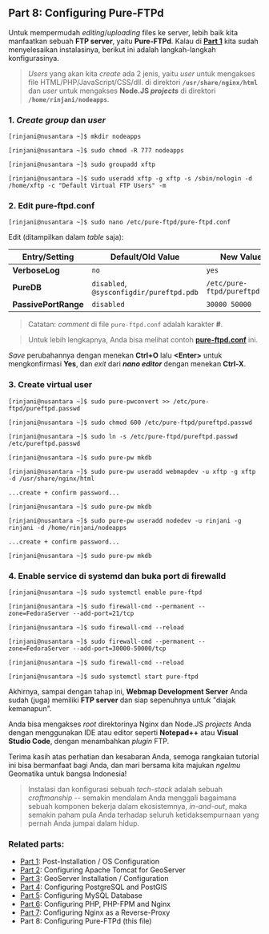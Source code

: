 ## Part 8: Configuring Pure-FTPd

Untuk mempermudah _editing_/_uploading_ files ke server, lebih baik kita manfaatkan sebuah **FTP server**, yaitu **Pure-FTPd**. Kalau di [**Part 1**](./README.md) kita sudah menyelesaikan instalasinya, berikut ini adalah langkah-langkah konfigurasinya.

> _Users_ yang akan kita _create_ ada 2 jenis, yaitu _user_ untuk mengakses file HTML/PHP/JavaScript/CSS/dll. di direktori **```/usr/share/nginx/html```** dan _user_ untuk mengakses **Node.JS _projects_** di direktori **```/home/rinjani/nodeapps```**.

  ### 1. _Create group_ dan _user_

  ```
  [rinjani@nusantara ~]$ mkdir nodeapps
  
  [rinjani@nusantara ~]$ sudo chmod -R 777 nodeapps
  
  [rinjani@nusantara ~]$ sudo groupadd xftp
  
  [rinjani@nusantara ~]$ sudo useradd xftp -g xftp -s /sbin/nologin -d /home/xftp -c "Default Virtual FTP Users" -m
  ```

  ### 2. Edit pure-ftpd.conf

  ```
  [rinjani@nusantara ~]$ sudo nano /etc/pure-ftpd/pure-ftpd.conf
  ```
  
  Edit (ditampilkan dalam _table_ saja):

  Entry/Setting | Default/Old Value | New Value | Comments
  ------------- | ----------------- | --------- | --------
  **VerboseLog** | ```no``` | ```yes``` | -
  **PureDB** | ```disabled```, ```@sysconfigdir/pureftpd.pdb``` | ```/etc/pure-ftpd/pureftpd.pdb``` | ```uncomment```
  **PassivePortRange** | ```disabled``` | ```30000 50000``` | ```uncomment```

  > Catatan: _comment_ di file ```pure-ftpd.conf``` adalah karakter **#**.
  
  > Untuk lebih lengkapnya, Anda bisa melihat contoh [**pure-ftpd.conf**](./files/pure-ftpd-sample.conf) ini.
  
  _Save_ perubahannya dengan menekan **Ctrl+O** lalu **\<Enter\>** untuk mengkonfirmasi **Yes**, dan _exit_ dari **_nano editor_** dengan menekan **Ctrl-X**.

  ### 3. Create virtual user
  
  ```
  [rinjani@nusantara ~]$ sudo pure-pwconvert >> /etc/pure-ftpd/pureftpd.passwd
  
  [rinjani@nusantara ~]$ sudo chmod 600 /etc/pure-ftpd/pureftpd.passwd
  
  [rinjani@nusantara ~]$ sudo ln -s /etc/pure-ftpd/pureftpd.passwd /etc/pureftpd.passwd
  
  [rinjani@nusantara ~]$ sudo pure-pw mkdb
  
  [rinjani@nusantara ~]$ sudo pure-pw useradd webmapdev -u xftp -g xftp -d /usr/share/nginx/html
  
  ...create + confirm password...
  
  [rinjani@nusantara ~]$ sudo pure-pw mkdb
  
  [rinjani@nusantara ~]$ sudo pure-pw useradd nodedev -u rinjani -g rinjani -d /home/rinjani/nodeapps
  
  ...create + confirm password...
  
  [rinjani@nusantara ~]$ sudo pure-pw mkdb
  ```
  
  ### 4. Enable service di systemd dan buka port di firewalld

  ```
  [rinjani@nusantara ~]$ sudo systemctl enable pure-ftpd
  
  [rinjani@nusantara ~]$ sudo firewall-cmd --permanent --zone=FedoraServer --add-port=21/tcp
  
  [rinjani@nusantara ~]$ sudo firewall-cmd --reload
  
  [rinjani@nusantara ~]$ sudo firewall-cmd --permanent --zone=FedoraServer --add-port=30000-50000/tcp
  
  [rinjani@nusantara ~]$ sudo firewall-cmd --reload
  
  [rinjani@nusantara ~]$ sudo systemctl start pure-ftpd
  ```

Akhirnya, sampai dengan tahap ini, **Webmap Development Server** Anda sudah (juga) memiliki **FTP server** dan siap sepenuhnya untuk "diajak kemanapun".

Anda bisa mengakses _root_ direktorinya Nginx dan Node.JS _projects_ Anda dengan menggunakan IDE atau editor seperti **Notepad++** atau **Visual Studio Code**, dengan menambahkan _plugin_ FTP.

Terima kasih atas perhatian dan kesabaran Anda, semoga rangkaian tutorial ini bisa bermanfaat bagi Anda, dan mari bersama kita majukan _ngelmu_ Geomatika untuk bangsa Indonesia!

> Instalasi dan konfigurasi sebuah _tech-stack_ adalah sebuah _craftmanship_ -- semakin mendalam Anda menggali bagaimana sebuah komponen bekerja dalam ekosistemnya, _in-and-out_, maka semakin paham pula Anda terhadap seluruh ketidaksempurnaan yang pernah Anda jumpai dalam hidup.

### Related parts:
  * [Part 1](./README.md): Post-Installation / OS Configuration
  * [Part 2](./fedora-geostack-part-2-apache-tomcat.md): Configuring Apache Tomcat for GeoServer
  * [Part 3](./fedora-geostack-part-3-geoserver.md): GeoServer Installation / Configuration
  * [Part 4](./fedora-geostack-part-4-postgis.md): Configuring PostgreSQL and PostGIS
  * [Part 5](./fedora-geostack-part-5-mysql.md): Configuring MySQL Database
  * [Part 6](./fedora-geostack-part-6-php-nginx.md): Configuring PHP, PHP-FPM and Nginx
  * [Part 7](./fedora-geostack-part-7-reverse-proxy.md): Configuring Nginx as a Reverse-Proxy
  * Part 8: Configuring Pure-FTPd (this file)
